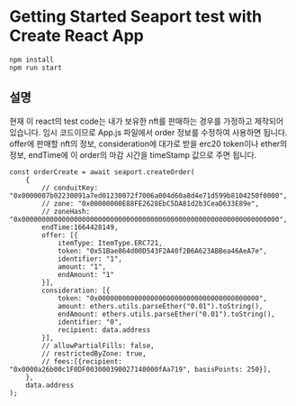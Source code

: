 # Getting Started Seaport test with Create React App
```
npm install
npm run start
```

## 설명
현재 이 react의 test code는 내가 보유한 nft를 판매하는 경우를 가정하고 제작되어 있습니다.
임시 코드이므로 App.js 파일에서 order 정보를 수정하여 사용하면 됩니다.
offer에 판매할 nft의 정보, consideration에 대가로 받을 erc20 token이나 ether의 정보, endTime에 이 order의 마감 시간을 timeStamp 값으로 주면 됩니다.
```
const orderCreate = await seaport.createOrder(
    {
        // conduitKey: "0x0000007b02230091a7ed01230072f7006a004d60a8d4e71d599b8104250f0000",
        // zone: "0x00000000E88FE2628EbC5DA81d2b3CeaD633E89e",
        // zoneHash: "0x0000000000000000000000000000000000000000000000000000000000000000",
        endTime:1664428149,
        offer: [{ 
            itemType: ItemType.ERC721,
            token: "0x51Bae864d00D543F2A40f2B6A623ABBea46AeA7e", 
            identifier: "1",
            amount: "1",
            endAmount: "1"
        }],
        consideration: [{ 
            token: "0x0000000000000000000000000000000000000000",
            amount: ethers.utils.parseEther("0.01").toString(),
            endAmount: ethers.utils.parseEther("0.01").toString(),
            identifier: "0",
            recipient: data.address
        }],
        // allowPartialFills: false, 
        // restrictedByZone: true, 
        // fees:[{recipient: "0x0000a26b00c1F0DF003000390027140000fAa719", basisPoints: 250}],
    },
    data.address
);
```